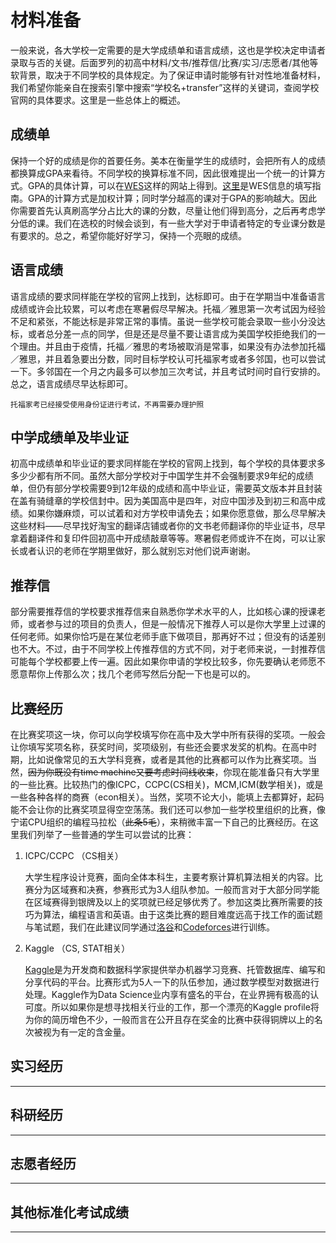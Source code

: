# 材料准备

一般来说，各大学校一定需要的是大学成绩单和语言成绩，这也是学校决定申请者录取与否的关键。后面罗列的初高中材料/文书/推荐信/比赛/实习/志愿者/其他等软背景，取决于不同学校的具体规定。为了保证申请时能够有针对性地准备材料，我们希望你能亲自在搜索引擎中搜索“学校名+transfer”这样的关键词，查阅学校官网的具体要求。这里是一些总体上的概述。

## 成绩单

保持一个好的成绩是你的首要任务。美本在衡量学生的成绩时，会把所有人的成绩都换算成GPA来看待。不同学校的换算标准不同，因此很难提出一个统一的计算方式。GPA的具体计算，可以在[WES](https://applications.wes.org/igpa-calculator/igpa.asp)这样的网站上得到。[这里](https://mp.weixin.qq.com/s/KUT1I4_SVZUNjIRY5mAv7g)是WES信息的填写指南。GPA的计算方式是加权计算；同时学分越高的课对于GPA的影响越大。因此你需要首先认真刷高学分占比大的课的分数，尽量让他们得到高分，之后再考虑学分低的课。我们在选校的时候会谈到，有一些大学对于申请者特定的专业课分数是有要求的。总之，希望你能好好学习，保持一个亮眼的成绩。

## 语言成绩

语言成绩的要求同样能在学校的官网上找到，达标即可。由于在学期当中准备语言成绩或许会比较累，可以考虑在寒暑假尽早解决。托福／雅思第一次考试因为经验不足和紧张，不能达标是非常正常的事情。虽说一些学校可能会录取一些小分没达标，或者总分差一点的同学，但是还是尽量不要让语言成为美国学校拒绝我们的一个理由。并且由于疫情，托福／雅思的考场被取消是常事，如果没有办法参加托福／雅思，并且着急要出分数，同时目标学校认可托福家考或者多邻国，也可以尝试一下。多邻国在一个月之内最多可以参加三次考试，并且考试时间时自行安排的。总之，语言成绩尽早达标即可。

    托福家考已经接受使用身份证进行考试，不再需要办理护照

## 中学成绩单及毕业证

初高中成绩单和毕业证的要求同样能在学校的官网上找到，每个学校的具体要求多多少少都有所不同。虽然大部分学校对于中国学生并不会强制要求9年纪的成绩单，但仍有部分学校需要9到12年级的成绩和高中毕业证，需要英文版本并且封装在盖有骑缝章的学校信封中。因为美国高中是四年，对应中国涉及到初三和高中成绩。如果你嫌麻烦，可以试着和对方学校申请免去；如果你愿意做，那么尽早解决这些材料——尽早找好淘宝的翻译店铺或者你的文书老师翻译你的毕业证书，尽早拿着翻译件和复印件回初高中开成绩敲章等等。寒暑假老师或许不在岗，可以让家长或者认识的老师在学期里做好，那么就别忘对他们说声谢谢。

## 推荐信

部分需要推荐信的学校要求推荐信来自熟悉你学术水平的人，比如核心课的授课老师，或者参与过的项目的负责人，但是一般情况下推荐人可以是你大学里上过课的任何老师。如果你恰巧是在某位老师手底下做项目，那再好不过；但没有的话差别也不大。不过，由于不同学校上传推荐信的方式不同，对于老师来说，一封推荐信可能每个学校都要上传一遍。因此如果你申请的学校比较多，你先要确认老师愿不愿意帮你上传那么次；找几个老师写然后分配一下也是可以的。

## 比赛经历

在比赛奖项这一块，你可以向学校填写你在高中及大学中所有获得的奖项。一般会让你填写奖项名称，获奖时间，奖项级别，有些还会要求发奖的机构。在高中时期，比如说像常见的五大学科竞赛，或者是其他的比赛都可以作为比赛奖项。当然，~~因为你既没有time machine又要考虑时间线收束~~，你现在能准备只有大学里的一些比赛。比较热门的像ICPC，CCPC(CS相关)，MCM,ICM(数学相关)，或是一些各种各样的商赛（econ相关）。当然，奖项不论大小，能填上去都算好，起码能不会让你的比赛奖项显得空空荡荡。我们还可以参加一些学校里组织的比赛，像宁诺CPU组织的编程马拉松（~~此条5毛~~），来稍微丰富一下自己的比赛经历。在这里我们列举了一些普通的学生可以尝试的比赛：

1. ICPC/CCPC （CS相关）

    大学生程序设计竞赛，面向全体本科生，主要考察计算机算法相关的内容。比赛分为区域赛和决赛，参赛形式为3人组队参加。一般而言对于大部分同学能在区域赛得到银牌及以上的奖项就已经足够优秀了。参加这类比赛所需要的技巧为算法，编程语言和英语。由于这类比赛的题目难度远高于找工作的面试题与笔试题，我们在此建议同学通过[洛谷](https://www.luogu.com.cn/)和[Codeforces](https://codeforces.com/)进行训练。

2. Kaggle （CS, STAT相关）

    [Kaggle](https://www.kaggle.com/)是为开发商和数据科学家提供举办机器学习竞赛、托管数据库、编写和分享代码的平台。比赛形式为5人一下的队伍参加，通过数学模型对数据进行处理。Kaggle作为Data Science业内享有盛名的平台，在业界拥有极高的认可度。所以如果你是想寻找相关行业的工作，那一个漂亮的Kaggle profile将为你的简历增色不少，一般而言在公开且存在奖金的比赛中获得铜牌以上的名次被视为有一定的含金量。

## 实习经历

***

## 科研经历

***

## 志愿者经历

***

## 其他标准化考试成绩

***
